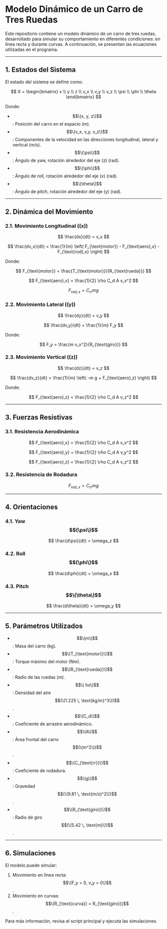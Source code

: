 # Modelo Dinámico de un Carro de Tres Ruedas


Este repositorio contiene un modelo dinámico de un carro de tres ruedas, desarrollado para simular su comportamiento en diferentes condiciones: en línea recta y durante curvas. A continuación, se presentan las ecuaciones utilizadas en el programa.

---

## 1. Estados del Sistema

El estado del sistema se define como:

$$
X = \begin{bmatrix} x \\ y \\ z \\ v_x \\ v_y \\ v_z \\ \psi \\ \phi \\ \theta \end{bmatrix}
$$

Donde:
- $$\(x, y, z\)$$: Posición del carro en el espacio (m).
- $$\(v_x, v_y, v_z\)$$: Componentes de la velocidad en las direcciones longitudinal, lateral y vertical (m/s).
- $$\(\psi\)$$: Ángulo de yaw, rotación alrededor del eje \(z\) (rad).
- $$\(\phi\)$$: Ángulo de roll, rotación alrededor del eje \(x\) (rad).
- $$\(\theta\)$$: Ángulo de pitch, rotación alrededor del eje \(y\) (rad).

---

## 2. Dinámica del Movimiento

### 2.1. Movimiento Longitudinal (\(x\))

$$
\frac{dx}{dt} = v_x
$$

$$
\frac{dv_x}{dt} = \frac{1}{m} \left( F_{\text{motor}} - F_{\text{aero},x} - F_{\text{rod},x} \right)
$$

Donde:

$$
F_{\text{motor}} = \frac{T_{\text{motor}}}{R_{\text{rueda}}}
$$

$$
F_{\text{aero},x} = \frac{1}{2} \rho C_d A v_x^2
$$

$$
F_{\text{rod},x} = C_{\text{rr}} m g
$$

### 2.2. Movimiento Lateral (\(y\))

$$
\frac{dy}{dt} = v_y
$$

$$
\frac{dv_y}{dt} = \frac{1}{m} F_y
$$

Donde:

$$
F_y = \frac{m v_x^2}{R_{\text{giro}}}
$$

### 2.3. Movimiento Vertical (\(z\))

$$
\frac{dz}{dt} = v_z
$$

$$
\frac{dv_z}{dt} = \frac{1}{m} \left( -m g + F_{\text{aero},z} \right)
$$

Donde:

$$
F_{\text{aero},z} = \frac{1}{2} \rho C_d A v_z^2
$$

---

## 3. Fuerzas Resistivas

### 3.1. Resistencia Aerodinámica

$$
F_{\text{aero},x} = \frac{1}{2} \rho C_d A v_x^2
$$

$$
F_{\text{aero},y} = \frac{1}{2} \rho C_d A v_y^2
$$

$$
F_{\text{aero},z} = \frac{1}{2} \rho C_d A v_z^2
$$

### 3.2. Resistencia de Rodadura

$$
F_{\text{rod},x} = C_{\text{rr}} m g
$$

---

## 4. Orientaciones

### 4.1. Yaw $$(\psi\)$$

$$
\frac{d\psi}{dt} = \omega_z
$$

### 4.2. Roll $$(\phi\)$$

$$
\frac{d\phi}{dt} = \omega_x
$$

### 4.3. Pitch $$\(\theta\)$$

$$
\frac{d\theta}{dt} = \omega_y
$$

---

## 5. Parámetros Utilizados

- $$\(m\)$$: Masa del carro (kg).
- $$\(T_{\text{motor}}\)$$: Torque máximo del motor (Nm).
- $$\(R_{\text{rueda}}\)$$: Radio de las ruedas (m).
- $$\(
ho\)$$: Densidad del aire $$(\(1.225 \, \text{kg/m}^3\))$$.
- $$\(C_d\)$$: Coeficiente de arrastre aerodinámico.
- $$\(A\)$$: Área frontal del carro $$(\(m^2\))$$.
- $$\(C_{\text{rr}}\)$$: Coeficiente de rodadura.
- $$\(g\)$$: Gravedad $$(\(9.81 \, \text{m/s}^2\))$$.
- $$\(R_{\text{giro}}\)$$: Radio de giro $$(\(5.42 \, \text{m}\))$$.

---

## 6. Simulaciones

El modelo puede simular:
1. Movimiento en línea recta: $$\(F_y = 0, v_y = 0\)$$.
2. Movimiento en curvas: $$\(R_{\text{curva}} = R_{\text{giro}})$$.

Para más información, revisa el script principal y ejecuta las simulaciones.


